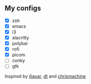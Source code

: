## My configs
- [X] zsh
- [X] emacs
- [X] i3
- [X] alacritty
- [X] polybar
- [X] rofi
- [X] picom
- [ ] conky 
- [ ] gtk

 Inspired by [iliayar](https://github.com/iliayar/dotfiles), [dt](https://gitlab.com/dwt1/dotfiles) and [chrismachine](https://github.com/ChristianChiarulli/Machfiles)
